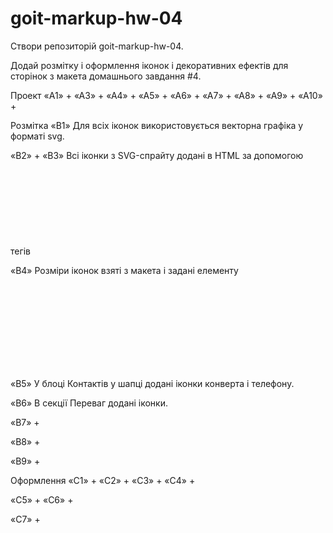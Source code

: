 # goit-markup-hw-04

Створи репозиторій goit-markup-hw-04.

Додай розмітку і оформлення іконок і декоративних ефектів для сторінок з макета домашнього завдання #4.

Проект
«A1» +
«A3» +
«A4» +
«A5» +
«A6» +
«A7» +
«A8» +
«A9» +
«A10» +

Розмітка
«B1» Для всіх іконок використовується векторна графіка у форматі svg.

«B2» +
«B3» Всі іконки з SVG-спрайту додані в HTML за допомогою тегів <svg> і <use>

«B4» Розміри іконок взяті з макета і задані елементу <svg> в HTML-файлі.

«B5» У блоці Контактів у шапці додані іконки конверта і телефону.

«B6» В секції Переваг додані іконки.

«B7» +

«B8» +

«B9» +

Оформлення
«C1» +
«C2» +
«C3» +
«C4» +

«C5» +
«C6» +

«C7» +
